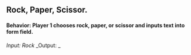 ## Rock, Paper, Scissor.

#### Behavior: Player 1 chooses rock, paper, or scissor and inputs text into form field.
_Input: Rock_
_Output: _
